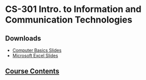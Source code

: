 # CS-301 Intro. to Information and Communication Technologies

## Downloads

- [Computer Basics Slides](../computer-basics/index.md)
- [Microsoft Excel Slides](../ms-excel/index.md)

## [Course Contents](course-contents.md) 